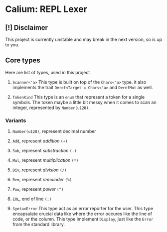 # Calium: REPL Lexer

## [!] Disclaimer
This project is currently unstable and may break
in the next version, so is up to you.

## Core types
Here are list of types, used in this project

1. `Scanner<'a>`
  This type is built on top of the `Chars<'a>` type.
  it also implements the trait `Deref<Target = Chars<'a>`
  and `DerefMut` as well.

2. `TokenKind`
  This type is an `enum` that represent a token for
  a single symbols.
  The token maybe a little bit messy when it comes to
  scan an integer, represented by `Number(u128)`.

  ### Variants
  1. `Number(u128)`, represent decimal number
  2. `Add`, represent _addition_ `(+)`
  3. `Sub`, represent _substraction_ `(-)`
  4. `Mul`, represent _multiplication_ `(*)`
  5. `Div`, represent _division_ `(/)`
  6. `Rem`, represent _remainder_ `(%)`
  7. `Pow`, represent _power_ `(^)`
  8. `EOL`, end of line `(;)`

3. `SyntaxError`
  This type act as an error reporter for the user.
  This type encapsulate crucial data like where the error
  occures like the line of code, or the column.
  This type implement `Display`, just like the `Error` from the
  standard library.
